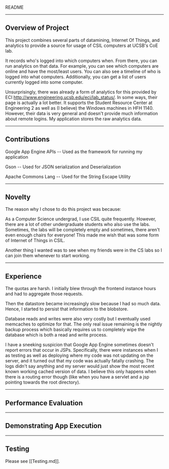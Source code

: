 README

-------------------
Overview of Project
-------------------

This project combines several parts of datamining, Internet Of Things, and analytics to provide a source for usage of CSIL computers at UCSB's CoE lab.

It records who's logged into which computers when.  From there, you can run analytics on that data.  For example, you can see which computers are online and have the most/least users.  You can also see a timeline of who is logged into what computers.  Additionally, you can get a list of users currently logged into some computer.

Unsurprisingly, there was already a form of analytics for this provided by ECI http://www.engineering.ucsb.edu/eci/lab_status/.  In some ways, their page is actually a lot better.  It supports the Student Resource Center at Engineering 2 as well as (I believe) the Windows machines in HFH 1140.  However, their data is very general and doesn't provide much information about remote logins.  My application stores the raw analytics data.

-------------
Contributions
-------------

Google App Engine APIs -- Used as the framework for running my application

Gson -- Used for JSON serialization and Deserialization

Apache Commons Lang  -- Used for the String Escape Utility

-------------------
Novelty
-------------------

The reason why I chose to do this project was because:

As a Computer Science undergrad, I use CSIL quite frequently.  However, there are a lot of other undergraduate students who also use the labs.  Sometimes, the labs will be completely empty and sometimes, there aren't even enough chairs for everyone!  This made me wish that was some form of Internet of Things in CSIL.

Another thing I wanted was to see when my friends were in the CS labs so I can join them whenever to start working.

----------
Experience
----------

The quotas are harsh.  I initially blew through the frontend instance hours and had to aggregate those requests.

Then the datastore became increasingly slow because I had so much data.  Hence, I started to persist that information to the blobstore.

Database reads and writes were also very costly but I eventually used memcaches to optimize for that.  The only real issue remaining is the nightly backup process which basically requires us to completely wipe the database which is both a read and write process.

I have a sneeking suspicion that Google App Engine sometimes doesn't report errors that occur in JSPs.  Specifically, there were instances when I as testing as well as deploying where my code was not updating on the server, and it turned out that my code was actually fatally crashing.  The logs didn't say anything and my server would just show the most recent known working cached version of data.  I believe this only happens when there is a routing error though (like when you have a servlet and a jsp pointing towards the root directory).

----------------------
Performance Evaluation
----------------------



-------------------
Demonstrating App Execution
-------------------

-------
Testing
-------

Please see [[Testing.md]].